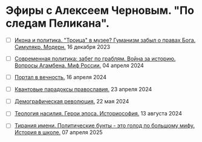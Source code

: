 # Эфиры с Алексеем Черновым. "По следам Пеликана".

- [ ] [Икона и политика. "Троица" в музее? Гуманизм забыл о правах Бога. Симулякр. Модерн.](2023_12_16.md) 16 декабря 2023
- [ ] [Современная политика: забег по граблям. Война за историю. Вопросы Агамбена. Миф России.](2024_04_04.md) 04 апреля 2024
- [ ] [Портал в вечность.](2024_04_16.md) 16 апреля 2024
- [ ] [Квантовые парадоксы православия.](2024_04_23.md) 23 апреля 2024
- [ ] [Демографическая революция.](2024_05_22.md) 22 мая 2024
- [ ] [Теология насилия. Герои эпоса. Историософия.](2024_08_13.md) 13 августа 2024
- [ ] [Тирания имени. Политические бунты - это голод по большому мифу. История в школе.](2025_04_07.md) 07 апреля 2025

